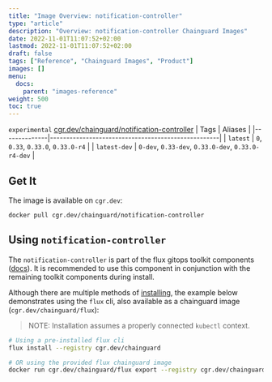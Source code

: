```yaml
---
title: "Image Overview: notification-controller"
type: "article"
description: "Overview: notification-controller Chainguard Images"
date: 2022-11-01T11:07:52+02:00
lastmod: 2022-11-01T11:07:52+02:00
draft: false
tags: ["Reference", "Chainguard Images", "Product"]
images: []
menu:
  docs:
    parent: "images-reference"
weight: 500
toc: true
---
```


`experimental` [cgr.dev/chainguard/notification-controller](https://github.com/chainguard-images/images/tree/main/images/notification-controller)
| Tags         | Aliases                                            |
|--------------|----------------------------------------------------|
| `latest`     | `0`, `0.33`, `0.33.0`, `0.33.0-r4`                 |
| `latest-dev` | `0-dev`, `0.33-dev`, `0.33.0-dev`, `0.33.0-r4-dev` |



## Get It

The image is available on `cgr.dev`:

```
docker pull cgr.dev/chainguard/notification-controller
```

## Using `notification-controller`

The `notification-controller` is part of the flux gitops toolkit components ([docs](https://fluxcd.io/flux/components/)). It is recommended to use this component in conjunction with the remaining toolkit components during install.

Although there are multiple methods of [installing](https://fluxcd.io/flux/installation/), the example below demonstrates using the `flux` cli, also available as a chainguard image (`cgr.dev/chainguard/flux`):

> NOTE: Installation assumes a properly connected `kubectl` context.

```bash
# Using a pre-installed flux cli
flux install --registry cgr.dev/chainguard

# OR using the provided flux chainguard image
docker run cgr.dev/chainguard/flux export --registry cgr.dev/chainguard | kubectl apply -f -
```

